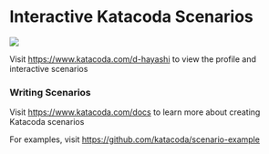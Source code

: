# Interactive Katacoda Scenarios

[![](http://shields.katacoda.com/katacoda/d-hayashi/count.svg)](https://www.katacoda.com/d-hayashi "Get your profile on Katacoda.com")

Visit https://www.katacoda.com/d-hayashi to view the profile and interactive scenarios

### Writing Scenarios
Visit https://www.katacoda.com/docs to learn more about creating Katacoda scenarios

For examples, visit https://github.com/katacoda/scenario-example

